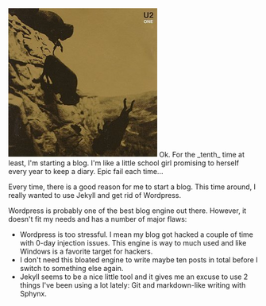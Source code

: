 <img src="/posts/img/2011-08-24-one/u2_one.jpg" class="post-img float-right"/>
Ok. For the _tenth_ time at least, I'm starting a blog. I'm like a little school girl promising to herself every year to keep a diary. Epic fail each time...

Every time, there is a good reason for me to start a blog. This time around, I really wanted to use Jekyll and get rid of Wordpress.

Wordpress is probably one of the best blog engine out there. However, it doesn't fit my needs and has a number of major flaws:

* Wordpress is too stressful. I mean my blog got hacked a couple of time with 0-day injection issues. This engine is way to much used and like Windows is a favorite target for hackers.
* I don't need this bloated engine to write maybe ten posts in total before I switch to something else again. 
* Jekyll seems to be a nice little tool and it gives me an excuse to use 2 things I've been using a lot lately: Git and markdown-like writing with Sphynx.
